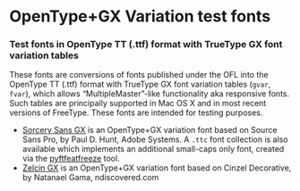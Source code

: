 # OpenType+GX Variation test fonts
### Test fonts in OpenType TT (.ttf) format with TrueType GX font variation tables

These fonts are conversions of fonts published under the OFL into the OpenType TT (.ttf) format with TrueType GX font variation tables (`gvar`, `fvar`), which allows “MultipleMaster”-like functionality aka responsive fonts. Such tables are principally supported in Mac OS X and in most recent versions of FreeType. These fonts are intended for testing purposes. 

* [Sorcery Sans GX](./SorcerySansGX-OFL) is an OpenType+GX variation font based on Source Sans Pro, by Paul D. Hunt, Adobe Systems. A `.ttc` font collection is also available which implements an additional small-caps only font, created via the [pyftfeatfreeze](https://github.com/twardoch/fonttools-utils/tree/master/pyftfeatfreeze) tool.
* [Zelcin GX](./ZelcinGX-OFL) is an OpenType+GX variation font based on Cinzel Decorative, by Natanael Gama, ndiscovered.com

